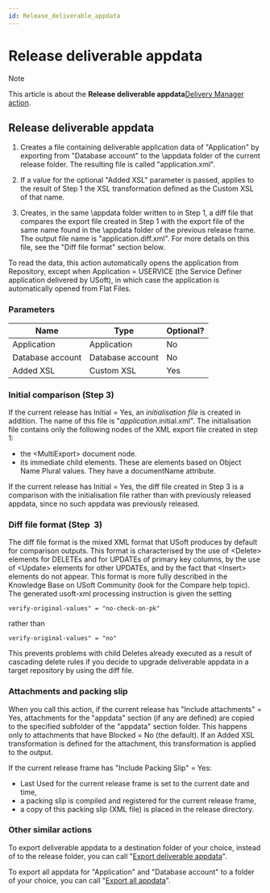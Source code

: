 ```yaml
---
id: Release_deliverable_appdata
---
```


# Release deliverable appdata



> [!NOTE]
> This article is about the **Release deliverable appdata**[Delivery Manager action](/docs/Continuous_delivery/Delivery_Manager_actions_by_name).

## **Release deliverable appdata**

1. Creates a file containing deliverable application data of "Application" by exporting from "Database account" to the \\appdata folder of the current release folder. The resulting file is called "application.xml".

2. If a value for the optional "Added XSL" parameter is passed, applies to the result of Step 1 the XSL transformation defined as the Custom XSL of that name.

3. Creates, in the same \\appdata folder written to in Step 1, a diff file that compares the export file created in Step 1 with the export file of the same name found in the \\appdata folder of the previous release frame. The output file name is "application.diff.xml". For more details on this file, see the "Diff file format" section below.

To read the data, this action automatically opens the application from Repository, except when Application = USERVICE (the Service Definer application delivered by USoft), in which case the application is automatically opened from Flat Files.

### Parameters

|**Name**|**Type**|**Optional?**|
|--------|--------|--------|
|Application|Application|No      |
|Database account|Database account|No      |
|Added XSL|Custom XSL|Yes     |



### Initial comparison (Step 3)

If the current release has Initial = Yes, an *initialisation file* is created in addition. The name of this file is "*application*.initial.xml". The initialisation file contains only the following nodes of the XML export file created in step 1:

- the \<MultiExport> document node.
- its immediate child elements. These are elements based on Object Name Plural values. They have a documentName attribute.

If the current release has Initial = Yes, the diff file created in Step 3 is a comparison with the initialisation file rather than with previously released appdata, since no such appdata was previously released.

### Diff file format (Step  3)

The diff file format is the mixed XML format that USoft produces by default for comparison outputs. This format is characterised by the use of \<Delete> elements for DELETEs and for UPDATEs of primary key columns, by the use of \<Update> elements for other UPDATEs, and by the fact that \<Insert> elements do not appear. This format is more fully described in the Knowledge Base on USoft Community (look for the Compare help topic).
The generated usoft-xml processing instruction is given the setting

```
verify-original-values" = "no-check-on-pk"
```

rather than

```
verify-original-values" = "no"
```

This prevents problems with child Deletes already executed as a result of cascading delete rules if you decide to upgrade deliverable appdata in a target repository by using the diff file.

### Attachments and packing slip

When you call this action, if the current release has "Include attachments" = Yes, attachments for the "appdata" section (if any are defined) are copied to the specified subfolder of the "appdata" section folder. This happens only to attachments that have Blocked = No (the default). If an Added XSL transformation is defined for the attachment, this transformation is applied to the output.

If the current release frame has "Include Packing Slip" = Yes:

- Last Used for the current release frame is set to the current date and time,
- a packing slip is compiled and registered for the current release frame,
- a copy of this packing slip (XML file) is placed in the release directory.

### Other similar actions

To export deliverable appdata to a destination folder of your choice, instead of to the release folder, you can call "[Export deliverable appdata](/docs/Continuous_delivery/Delivery_Manager_actions_by_name/Export_deliverable_appdata.md)".

To export all appdata for "Application" and "Database account" to a folder of your choice, you can call "[Export all appdata](/docs/Continuous_delivery/Delivery_Manager_actions_by_name/Export_all_appdata.md)".